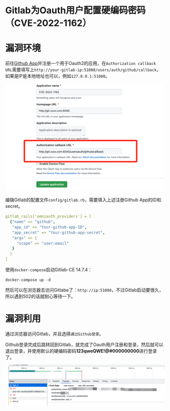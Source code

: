 # Gitlab为Oauth用户配置硬编码密码（CVE-2022-1162）

# 漏洞环境

前往[Github App](https://github.com/settings/applications/new)并注册一个用于Oauth2的应用，在`Authorization callback URL`需要填写上`http://your-gitlab-ip:51080/users/auth/github/callback`，如果是IP是本地地址也可以，例如`127.0.0.1:51080`。

![](./1.png)

编辑Gitlab的配置文件`config/gitlab.rb`，需要填入上述注册Github App的ID和secret。

```yml
gitlab_rails['omniauth_providers'] = [
  {"name" => "github",
   "app_id" => "Your-github-app-ID",
   "app_secret" => "Your-github-app-secret",
   "args" => {
     "scope" => "user:email"
   }
  }
]
```

使用`docker-compose`启动Gitlab-CE 14.7.4：

```shell
docker-compose up -d
```

然后可以在浏览器去访问Gitlabe了：`http://ip:51080`，不过Gitlab启动要很久，所以遇到502的话就耐心等待一下。

# 漏洞利用

通过浏览器访问Gitlab，并且选择`通过Github登录`。

Github登录完成后跳转回到Gitlab，就完成了Oauth用户注册和登录，然后就可以退出登录，并使用默认的硬编码密码**123qweQWE!@#000000000**进行登录了。

![](2.png)


